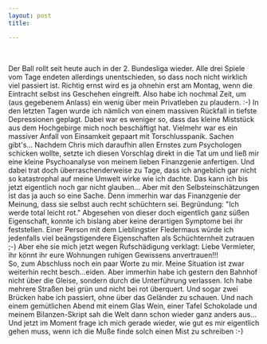 ```yaml
---
layout: post
title:  

---
```


 

Der Ball rollt seit heute auch in der 2. Bundesliga wieder. Alle drei Spiele vom Tage endeten allerdings unentschieden, so dass noch nicht wirklich viel passiert ist. Richtig ernst wird es ja ohnehin erst am Montag, wenn die Eintracht selbst ins Geschehen eingreift. Also habe ich nochmal Zeit, um (aus gegebenem Anlass) ein wenig über mein Privatleben zu plaudern. :-) In den letzten Tagen wurde ich nämlich von einem massiven Rückfall in tiefste Depressionen geplagt. Dabei war es weniger so, dass das kleine Miststück aus dem Hochgebirge mich noch beschäftigt hat. Vielmehr war es ein massiver Anfall von Einsamkeit gepaart mit Torschlusspanik. Sachen gibt's... Nachdem Chris mich daraufhin allen Ernstes zum Psychologen schicken wollte, setzte ich diesen Vorschlag direkt in die Tat um und ließ mir eine kleine Psychoanalyse von meinem lieben Finanzgenie anfertigen. Und dabei trat doch überraschenderweise zu Tage, dass ich angeblich gar nicht so katastrophal auf meine Umwelt wirke wie ich dachte. Das kann ich bis jetzt eigentlich noch gar nicht glauben... Aber mit den Selbsteinschätzungen ist das ja auch so eine Sache. Denn immerhin war das Finanzgenie der Meinung, dass sie selbst auch recht schüchtern sei. Begründung: "Ich werde total leicht rot." Abgesehen von dieser doch eigentlich ganz süßen Eigenschaft, konnte ich bislang aber keine derartigen Symptome bei ihr feststellen. Einer Person mit dem Lieblingstier Fledermaus würde ich jedenfalls viel beängstigendere Eigenschaften als Schüchternheit zutrauen ;-) Aber ehe sie mich jetzt wegen Rufschädigung verklagt: Liebe Vermieter, ihr könnt ihr eure Wohnungen ruhigen Gewissens anvertrauen!!!  
So, zum Abschluss noch ein paar Worte zu mir. Meine Situation ist zwar weiterhin recht besch...eiden. Aber immerhin habe ich gestern den Bahnhof nicht über die Gleise, sondern durch die Unterführung verlassen. Ich habe mehrere Straßen bei grün und nicht bei rot überquert. Und sogar zwei Brücken habe ich passiert, ohne über das Geländer zu schauen. Und nach einem gemütlichen Abend mit einem Glas Wein, einer Tafel Schokolade und meinem Bilanzen-Skript sah die Welt dann schon wieder ganz anders aus... Und jetzt im Moment frage ich mich gerade wieder, wie gut es mir eigentlich gehen muss, wenn ich die Muße finde solch einen Mist zu schreiben :-)
